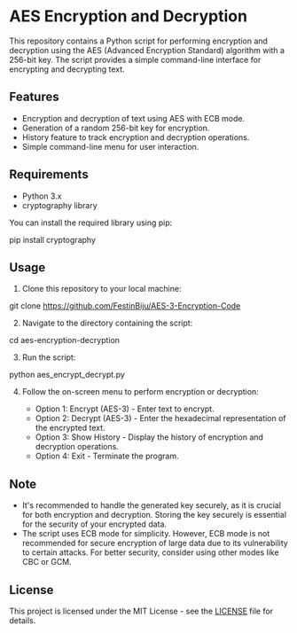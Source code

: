 # AES Encryption and Decryption

This repository contains a Python script for performing encryption and decryption using the AES (Advanced Encryption Standard) algorithm with a 256-bit key. The script provides a simple command-line interface for encrypting and decrypting text.

## Features

- Encryption and decryption of text using AES with ECB mode.
- Generation of a random 256-bit key for encryption.
- History feature to track encryption and decryption operations.
- Simple command-line menu for user interaction.

## Requirements

- Python 3.x
- cryptography library

You can install the required library using pip:

pip install cryptography


## Usage

1. Clone this repository to your local machine:


git clone <https://github.com/FestinBiju/AES-3-Encryption-Code>


2. Navigate to the directory containing the script:

cd aes-encryption-decryption


3. Run the script:

python aes_encrypt_decrypt.py


4. Follow the on-screen menu to perform encryption or decryption:

   - Option 1: Encrypt (AES-3) - Enter text to encrypt.
   - Option 2: Decrypt (AES-3) - Enter the hexadecimal representation of the encrypted text.
   - Option 3: Show History - Display the history of encryption and decryption operations.
   - Option 4: Exit - Terminate the program.

## Note

- It's recommended to handle the generated key securely, as it is crucial for both encryption and decryption. Storing the key securely is essential for the security of your encrypted data.
- The script uses ECB mode for simplicity. However, ECB mode is not recommended for secure encryption of large data due to its vulnerability to certain attacks. For better security, consider using other modes like CBC or GCM.

## License

This project is licensed under the MIT License - see the [LICENSE](LICENSE) file for details.
